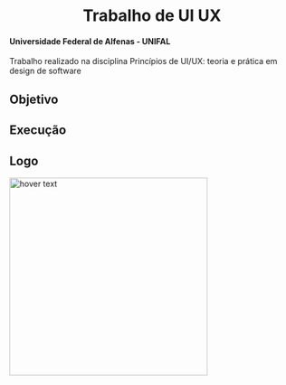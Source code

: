 <div align="center">
<h1> Trabalho de UI UX </h1>
</div>

#### Universidade Federal de Alfenas - UNIFAL
Trabalho realizado na disciplina Princípios de UI/UX: teoria e prática em design de software 

## Objetivo

## Execução

## Logo

 <img src="https://user-images.githubusercontent.com/89847080/229195867-6f8d4f8c-9d13-4f45-b10f-8626cd31d707.png" width="350" title="hover text">
